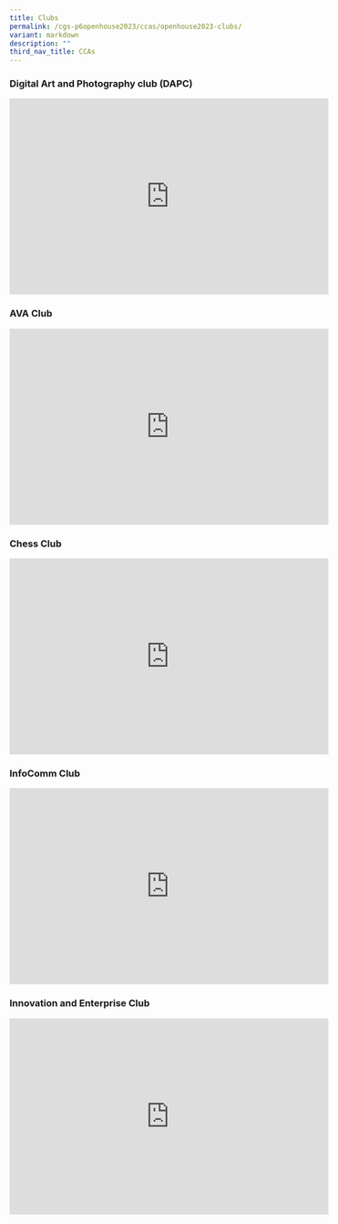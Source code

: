 ```yaml
---
title: Clubs
permalink: /cgs-p6openhouse2023/ccas/openhouse2023-clubs/
variant: markdown
description: ""
third_nav_title: CCAs
---
```

###  Digital Art and Photography club (DAPC)
<iframe allowfullscreen="true" height="344" width="560" frameborder="0" src="https://docs.google.com/presentation/d/e/2PACX-1vTgJOUCAIgCLiTW2ZRpV7GHHZuAfzDqDjySEAV-KImOzfeZYLFQGedr8w-KXzTUQWibiZ4rXO5lhMI5/embed?start=false&amp;loop=false&amp;delayms=3000"></iframe>

### AVA Club
<iframe allowfullscreen="true" height="344" width="560" frameborder="0" src="https://docs.google.com/presentation/d/e/2PACX-1vQJccLwQQNSooUCePaDydI3sV_IG02MEJbA-wUVEjTzjOgNeRokGAO5B150MHwaLH9S2WxGD-YWoek8/embed?start=false&amp;loop=false&amp;delayms=3000"></iframe>


### Chess Club
<iframe allowfullscreen="true" height="344" width="560" frameborder="0" src="https://docs.google.com/presentation/d/e/2PACX-1vQLszI2ZLfI0XDtJYys8PL83X1HUEamtAfFtt9ey0nRe0tdVCxNU_pKxBSNIepan3o57YWxm6iaS3-7/embed?start=false&amp;loop=false&amp;delayms=3000"></iframe>


### InfoComm Club
<iframe allowfullscreen="true" height="344" width="560" frameborder="0" src="https://docs.google.com/presentation/d/e/2PACX-1vSbJWUHQcUwhOLYyjFU3GUBd5l7LPDqdrxcH_pTN-2EraSgqmjZu-WbqflYddRjlFeo4NrxGGIvQkyB/embed?start=false&amp;loop=false&amp;delayms=3000"></iframe>


### Innovation and Enterprise Club
<iframe allowfullscreen="true" height="344" width="560" frameborder="0" src="https://docs.google.com/presentation/d/e/2PACX-1vRmnlj89ozGgVdG6xM4uhWDlzvQWs5GhqAnKxIuPVlCwIrmJ0MWAS2_ziU-pFrjcR5udZaZAgZyl_7c/embed?start=false&amp;loop=false&amp;delayms=3000"></iframe>